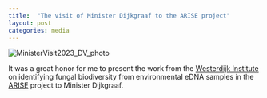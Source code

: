 ```yaml
---
title:  "The visit of Minister Dijkgraaf to the ARISE project"
layout: post
categories: media
---
```


![MinisterVisit2023_DV_photo](https://vuthuyduong.github.io/photos/MinisterVisit_DV.jpg)

It was a great honor for me to present the work from the [Westerdijk Institute](https://wi.knaw.nl/) on identifying fungal biodiversity from environmental eDNA samples in the [ARISE](https://www.arise-biodiversity.nl/) project to Minister Dijkgraaf.

